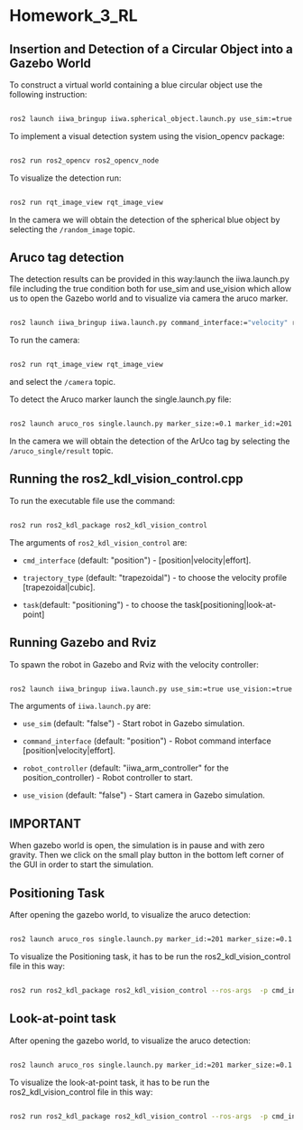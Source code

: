 # Homework_3_RL


## Insertion and Detection of a Circular Object into a Gazebo World

To construct a virtual world containing a blue circular object use the following instruction:

```bash

ros2 launch iiwa_bringup iiwa.spherical_object.launch.py use_sim:=true use_vision:=true

```

To implement a visual detection system using the vision_opencv package:

```bash

ros2 run ros2_opencv ros2_opencv_node

```

To visualize the detection run:

```bash

ros2 run rqt_image_view rqt_image_view

```

In the camera we will obtain the detection of the spherical blue object by selecting the `/random_image` topic.
 
## Aruco tag detection 

The detection results can be provided in this way:launch the iiwa.launch.py file including the true condition both for use_sim and use_vision which allow us to open the Gazebo world and to visualize via camera the aruco marker.

```bash

ros2 launch iiwa_bringup iiwa.launch.py command_interface:="velocity" robot_controller:="velocity_controller" use_sim:=true use_vision:=true 

```      

To run the camera:

```bash

ros2 run rqt_image_view rqt_image_view 

```

and select the `/camera` topic.     

To detect the Aruco marker launch the single.launch.py file:

```bash

ros2 launch aruco_ros single.launch.py marker_size:=0.1 marker_id:=201

``` 

In the camera we will obtain the detection of the ArUco tag by selecting the `/aruco_single/result` topic.

## Running the ros2_kdl_vision_control.cpp

To run the executable file use the command:

```bash

ros2 run ros2_kdl_package ros2_kdl_vision_control

```

The arguments of `ros2_kdl_vision_control` are:

- `cmd_interface` (default: "position") - [position|velocity|effort].

- `trajectory_type` (default: "trapezoidal") - to choose the velocity profile [trapezoidal|cubic].

- `task`(default: "positioning") - to choose the task[positioning|look-at-point]
 
## Running Gazebo and Rviz

To spawn the robot in Gazebo and Rviz with the velocity controller:

```bash

ros2 launch iiwa_bringup iiwa.launch.py use_sim:=true use_vision:=true command_interface:="velocity" robot_controller:="velocity_controller"

```

The arguments of `iiwa.launch.py` are:

- `use_sim` (default: "false") - Start robot in Gazebo simulation.

- `command_interface` (default: "position") - Robot command interface [position|velocity|effort].

- `robot_controller` (default: "iiwa_arm_controller" for the position_controller) - Robot controller to start.

- `use_vision` (default: "false") - Start camera in Gazebo simulation.
 
## IMPORTANT

When gazebo world is open, the simulation is in pause and with zero gravity. Then we click on the small play button in the bottom left corner of the GUI in order to start the simulation.
 
## Positioning Task

After opening the gazebo world, to visualize the aruco detection:

```bash

ros2 launch aruco_ros single.launch.py marker_id:=201 marker_size:=0.1

```

To visualize the Positioning task, it has to be run the ros2_kdl_vision_control file in this way:

```bash

ros2 run ros2_kdl_package ros2_kdl_vision_control --ros-args  -p cmd_interface:=velocity -p task:=positioning

```

## Look-at-point task

After opening the gazebo world, to visualize the aruco detection:

```bash

ros2 launch aruco_ros single.launch.py marker_id:=201 marker_size:=0.1 reference_frame:=camera_link_optical

```

To visualize the look-at-point task, it has to be run the ros2_kdl_vision_control file in this way:

```bash

ros2 run ros2_kdl_package ros2_kdl_vision_control --ros-args  -p cmd_interface:=velocity -p task:=look-at-point

```

 
